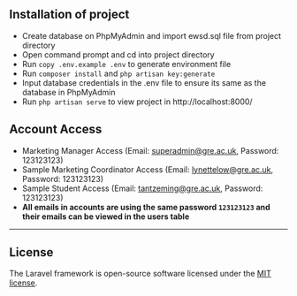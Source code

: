 ## Installation of project
- Create database on PhpMyAdmin and import ewsd.sql file from project directory
- Open command prompt and cd into project directory
- Run `copy .env.example .env` to generate environment file
- Run `composer install` and `php artisan key:generate`
- Input database credentials in the .env file to ensure its same as the database in PhpMyAdmin
- Run `php artisan serve` to view project in http://localhost:8000/

## Account Access
- Marketing Manager Access (Email: superadmin@gre.ac.uk, Password: 123123123)
- Sample Marketing Coordinator Access (Email: lynettelow@gre.ac.uk, Password: 123123123)
- Sample Student Access (Email: tantzeming@gre.ac.uk, Password: 123123123)
- **All emails in accounts are using the same password `123123123` and their emails can be viewed in the users table**
-------

## License

The Laravel framework is open-source software licensed under the [MIT license](https://opensource.org/licenses/MIT).
